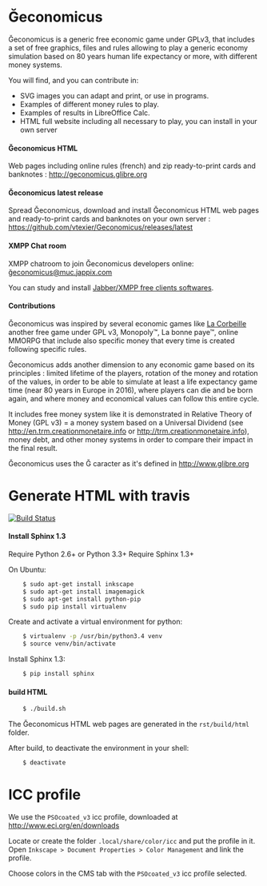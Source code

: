# Ğeconomicus
Ğeconomicus is a generic free economic game under GPLv3, that includes a set of free graphics, files and rules allowing to play a generic economy simulation based on 80 years human life expectancy or more, with different money systems.

You will find, and you can contribute in:

- SVG images you can adapt and print, or use in programs.
- Examples of different money rules to play.
- Examples of results in LibreOffice Calc.
- HTML full website including all necessary to play, you can install in your own server

#### Ğeconomicus HTML

Web pages including online rules (french) and zip ready-to-print cards and banknotes : http://geconomicus.glibre.org

#### Ğeconomicus latest release

Spread Ğeconomicus, download and install Ğeconomicus HTML web pages and ready-to-print cards and banknotes on your own server : https://github.com/vtexier/Geconomicus/releases/latest

#### XMPP Chat room

XMPP chatroom to join Ğeconomicus developers online: ğeconomicus@muc.jappix.com

You can study and install [Jabber/XMPP free clients softwares](http://xmpp.org/software/clients.html).

#### Contributions

Ğeconomicus was inspired by several economic games like [La Corbeille](https://github.com/Valeureux/LaCorbeille-Trading-Floor) another free game under GPL v3, Monopoly™, La bonne paye™, online MMORPG that include also specific money that every time is created following specific rules.

Ğeconomicus adds another dimension to any economic game based on its principles : limited lifetime of the players, rotation of the money and rotation of the values, in order to be able to simulate at least a life expectancy game time (near 80 years in Europe in 2016), where players can die and be born again, and where money and economical values can follow this entire cycle.

It includes free money system like it is demonstrated in Relative Theory of Money (GPL v3) = a money system based on a Universal Dividend (see http://en.trm.creationmonetaire.info or http://trm.creationmonetaire.info), money debt, and other money systems in order to compare their impact in the final result.

Ğeconomicus uses the Ğ caracter as it's defined in http://www.glibre.org

# Generate HTML with travis

[![Build Status](https://travis-ci.org/vtexier/Geconomicus.svg?branch=dev)](https://travis-ci.org/vtexier/Geconomicus)

#### Install Sphinx 1.3

Require Python 2.6+ or Python 3.3+
Require Sphinx 1.3+

On Ubuntu:

```bash
    $ sudo apt-get install inkscape
    $ sudo apt-get install imagemagick
    $ sudo apt-get install python-pip
    $ sudo pip install virtualenv
```
Create and activate a virtual environment for python:

```bash
    $ virtualenv -p /usr/bin/python3.4 venv
    $ source venv/bin/activate
```

Install Sphinx 1.3:

```bash
    $ pip install sphinx
```

#### build HTML

```bash
    $ ./build.sh
```

The Ğeconomicus HTML web pages are generated in the `rst/build/html` folder.

After build, to deactivate the environment in your shell:

```bash
    $ deactivate
```

# ICC profile

We use the `PSOcoated_v3` icc profile, downloaded at http://www.eci.org/en/downloads

Locate or create the folder `.local/share/color/icc` and put the profile in it.
Open `Inkscape > Document Properties > Color Management` and link the profile.

Choose colors in the CMS tab with the `PSOcoated_v3` icc profile selected.
